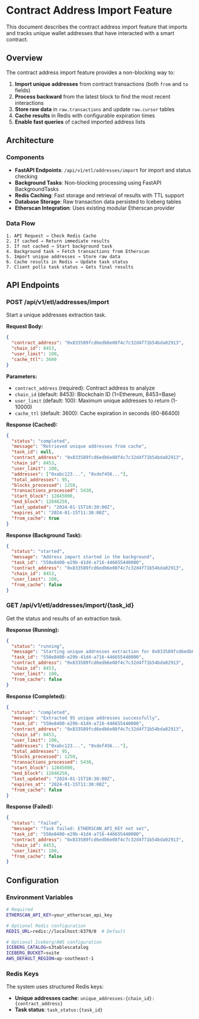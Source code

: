 # Contract Address Import Feature

This document describes the contract address import feature that imports and tracks unique wallet addresses that have interacted with a smart contract.

## Overview

The contract address import feature provides a non-blocking way to:

1. **Import unique addresses** from contract transactions (both `from` and `to` fields)
2. **Process backward** from the latest block to find the most recent interactions
3. **Store raw data** in `raw.transactions` and update `raw.cursor` tables
4. **Cache results** in Redis with configurable expiration times
5. **Enable fast queries** of cached imported address lists

## Architecture

### Components

- **FastAPI Endpoints**: `/api/v1/etl/addresses/import` for import and status checking
- **Background Tasks**: Non-blocking processing using FastAPI BackgroundTasks
- **Redis Caching**: Fast storage and retrieval of results with TTL support
- **Database Storage**: Raw transaction data persisted to Iceberg tables
- **Etherscan Integration**: Uses existing modular Etherscan provider

### Data Flow

```
1. API Request → Check Redis Cache
2. If cached → Return immediate results
3. If not cached → Start background task
4. Background task → Fetch transactions from Etherscan
5. Import unique addresses → Store raw data
6. Cache results in Redis → Update task status
7. Client polls task status → Gets final results
```

## API Endpoints

### POST /api/v1/etl/addresses/import

Start a unique addresses extraction task.

**Request Body:**

```json
{
  "contract_address": "0x833589fcd6edb6e08f4c7c32d4f71b54bda02913",
  "chain_id": 8453,
  "user_limit": 100,
  "cache_ttl": 3600
}
```

**Parameters:**

- `contract_address` (required): Contract address to analyze
- `chain_id` (default: 8453): Blockchain ID (1=Ethereum, 8453=Base)
- `user_limit` (default: 100): Maximum unique addresses to return (1-10000)
- `cache_ttl` (default: 3600): Cache expiration in seconds (60-86400)

**Response (Cached):**

```json
{
  "status": "completed",
  "message": "Retrieved unique addresses from cache",
  "task_id": null,
  "contract_address": "0x833589fcd6edb6e08f4c7c32d4f71b54bda02913",
  "chain_id": 8453,
  "user_limit": 100,
  "addresses": ["0xabc123...", "0xdef456..."],
  "total_addresses": 95,
  "blocks_processed": 1250,
  "transactions_processed": 5430,
  "start_block": 12845000,
  "end_block": 12846250,
  "last_updated": "2024-01-15T10:30:00Z",
  "expires_at": "2024-01-15T11:30:00Z",
  "from_cache": true
}
```

**Response (Background Task):**

```json
{
  "status": "started",
  "message": "Address import started in the background",
  "task_id": "550e8400-e29b-41d4-a716-446655440000",
  "contract_address": "0x833589fcd6edb6e08f4c7c32d4f71b54bda02913",
  "chain_id": 8453,
  "user_limit": 100,
  "from_cache": false
}
```

### GET /api/v1/etl/addresses/import/{task_id}

Get the status and results of an extraction task.

**Response (Running):**

```json
{
  "status": "running",
  "message": "Starting unique addresses extraction for 0x833589fcd6edb6e08f4c7c32d4f71b54bda02913",
  "task_id": "550e8400-e29b-41d4-a716-446655440000",
  "contract_address": "0x833589fcd6edb6e08f4c7c32d4f71b54bda02913",
  "chain_id": 8453,
  "user_limit": 100,
  "from_cache": false
}
```

**Response (Completed):**

```json
{
  "status": "completed",
  "message": "Extracted 95 unique addresses successfully",
  "task_id": "550e8400-e29b-41d4-a716-446655440000",
  "contract_address": "0x833589fcd6edb6e08f4c7c32d4f71b54bda02913",
  "chain_id": 8453,
  "user_limit": 100,
  "addresses": ["0xabc123...", "0xdef456..."],
  "total_addresses": 95,
  "blocks_processed": 1250,
  "transactions_processed": 5430,
  "start_block": 12845000,
  "end_block": 12846250,
  "last_updated": "2024-01-15T10:30:00Z",
  "expires_at": "2024-01-15T11:30:00Z",
  "from_cache": false
}
```

**Response (Failed):**

```json
{
  "status": "failed",
  "message": "Task failed: ETHERSCAN_API_KEY not set",
  "task_id": "550e8400-e29b-41d4-a716-446655440000",
  "contract_address": "0x833589fcd6edb6e08f4c7c32d4f71b54bda02913",
  "chain_id": 8453,
  "user_limit": 100,
  "from_cache": false
}
```

## Configuration

### Environment Variables

```bash
# Required
ETHERSCAN_API_KEY=your_etherscan_api_key

# Optional Redis configuration
REDIS_URL=redis://localhost:6379/0  # Default

# Optional Iceberg/AWS configuration
ICEBERG_CATALOG=s3tablescatalog
ICEBERG_BUCKET=suite
AWS_DEFAULT_REGION=ap-southeast-1
```

### Redis Keys

The system uses structured Redis keys:

- **Unique addresses cache**: `unique_addresses:{chain_id}:{contract_address}`
- **Task status**: `task_status:{task_id}`
